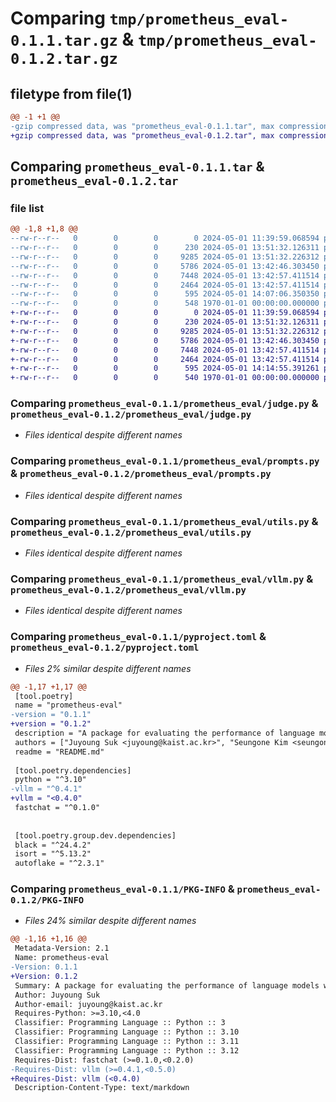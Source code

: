 # Comparing `tmp/prometheus_eval-0.1.1.tar.gz` & `tmp/prometheus_eval-0.1.2.tar.gz`

## filetype from file(1)

```diff
@@ -1 +1 @@
-gzip compressed data, was "prometheus_eval-0.1.1.tar", max compression
+gzip compressed data, was "prometheus_eval-0.1.2.tar", max compression
```

## Comparing `prometheus_eval-0.1.1.tar` & `prometheus_eval-0.1.2.tar`

### file list

```diff
@@ -1,8 +1,8 @@
--rw-r--r--   0        0        0        0 2024-05-01 11:39:59.068594 prometheus_eval-0.1.1/README.md
--rw-r--r--   0        0        0      230 2024-05-01 13:51:32.126311 prometheus_eval-0.1.1/prometheus_eval/__init__.py
--rw-r--r--   0        0        0     9285 2024-05-01 13:51:32.226312 prometheus_eval-0.1.1/prometheus_eval/judge.py
--rw-r--r--   0        0        0     5786 2024-05-01 13:42:46.303450 prometheus_eval-0.1.1/prometheus_eval/prompts.py
--rw-r--r--   0        0        0     7448 2024-05-01 13:42:57.411514 prometheus_eval-0.1.1/prometheus_eval/utils.py
--rw-r--r--   0        0        0     2464 2024-05-01 13:42:57.411514 prometheus_eval-0.1.1/prometheus_eval/vllm.py
--rw-r--r--   0        0        0      595 2024-05-01 14:07:06.350350 prometheus_eval-0.1.1/pyproject.toml
--rw-r--r--   0        0        0      548 1970-01-01 00:00:00.000000 prometheus_eval-0.1.1/PKG-INFO
+-rw-r--r--   0        0        0        0 2024-05-01 11:39:59.068594 prometheus_eval-0.1.2/README.md
+-rw-r--r--   0        0        0      230 2024-05-01 13:51:32.126311 prometheus_eval-0.1.2/prometheus_eval/__init__.py
+-rw-r--r--   0        0        0     9285 2024-05-01 13:51:32.226312 prometheus_eval-0.1.2/prometheus_eval/judge.py
+-rw-r--r--   0        0        0     5786 2024-05-01 13:42:46.303450 prometheus_eval-0.1.2/prometheus_eval/prompts.py
+-rw-r--r--   0        0        0     7448 2024-05-01 13:42:57.411514 prometheus_eval-0.1.2/prometheus_eval/utils.py
+-rw-r--r--   0        0        0     2464 2024-05-01 13:42:57.411514 prometheus_eval-0.1.2/prometheus_eval/vllm.py
+-rw-r--r--   0        0        0      595 2024-05-01 14:14:55.391261 prometheus_eval-0.1.2/pyproject.toml
+-rw-r--r--   0        0        0      540 1970-01-01 00:00:00.000000 prometheus_eval-0.1.2/PKG-INFO
```

### Comparing `prometheus_eval-0.1.1/prometheus_eval/judge.py` & `prometheus_eval-0.1.2/prometheus_eval/judge.py`

 * *Files identical despite different names*

### Comparing `prometheus_eval-0.1.1/prometheus_eval/prompts.py` & `prometheus_eval-0.1.2/prometheus_eval/prompts.py`

 * *Files identical despite different names*

### Comparing `prometheus_eval-0.1.1/prometheus_eval/utils.py` & `prometheus_eval-0.1.2/prometheus_eval/utils.py`

 * *Files identical despite different names*

### Comparing `prometheus_eval-0.1.1/prometheus_eval/vllm.py` & `prometheus_eval-0.1.2/prometheus_eval/vllm.py`

 * *Files identical despite different names*

### Comparing `prometheus_eval-0.1.1/pyproject.toml` & `prometheus_eval-0.1.2/pyproject.toml`

 * *Files 2% similar despite different names*

```diff
@@ -1,17 +1,17 @@
 [tool.poetry]
 name = "prometheus-eval"
-version = "0.1.1"
+version = "0.1.2"
 description = "A package for evaluating the performance of language models with Prometheus"
 authors = ["Juyoung Suk <juyoung@kaist.ac.kr>", "Seungone Kim <seungone@cmu.edu>"]
 readme = "README.md"
 
 [tool.poetry.dependencies]
 python = "^3.10"
-vllm = "^0.4.1"
+vllm = "<0.4.0"
 fastchat = "^0.1.0"
 
 
 [tool.poetry.group.dev.dependencies]
 black = "^24.4.2"
 isort = "^5.13.2"
 autoflake = "^2.3.1"
```

### Comparing `prometheus_eval-0.1.1/PKG-INFO` & `prometheus_eval-0.1.2/PKG-INFO`

 * *Files 24% similar despite different names*

```diff
@@ -1,16 +1,16 @@
 Metadata-Version: 2.1
 Name: prometheus-eval
-Version: 0.1.1
+Version: 0.1.2
 Summary: A package for evaluating the performance of language models with Prometheus
 Author: Juyoung Suk
 Author-email: juyoung@kaist.ac.kr
 Requires-Python: >=3.10,<4.0
 Classifier: Programming Language :: Python :: 3
 Classifier: Programming Language :: Python :: 3.10
 Classifier: Programming Language :: Python :: 3.11
 Classifier: Programming Language :: Python :: 3.12
 Requires-Dist: fastchat (>=0.1.0,<0.2.0)
-Requires-Dist: vllm (>=0.4.1,<0.5.0)
+Requires-Dist: vllm (<0.4.0)
 Description-Content-Type: text/markdown
```

